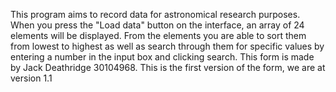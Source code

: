 This program aims to record data for astronomical research purposes. When you press the "Load data" button on the interface, an array of 24 elements will be displayed. From the elements you are able to sort them from lowest to highest as well as search through them for specific values by entering a number in the input box and clicking search.
This form is made by Jack Deathridge 30104968. This is the first version of the form, we are at version 1.1
